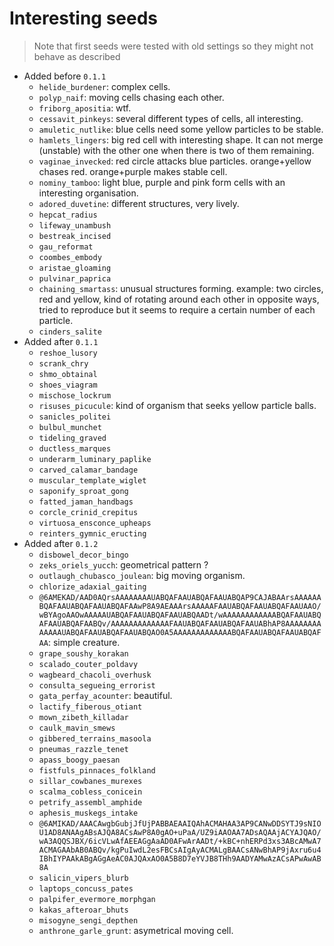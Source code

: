 # Interesting seeds

> Note that first seeds were tested with old settings so they might not behave as described

- Added before `0.1.1`
  - `helide_burdener`: complex cells.
  - `polyp_naif`: moving cells chasing each other.
  - `friborg_apositia`: wtf.
  - `cessavit_pinkeys`: several different types of cells, all interesting.
  - `amuletic_nutlike`: blue cells need some yellow particles to be stable.
  - `hamlets_lingers`: big red cell with interesting shape. It can not merge (unstable) with the other one when there is two of them remaining.
  - `vaginae_invecked`: red circle attacks blue particles. orange+yellow chases red. orange+purple makes stable cell.
  - `nominy_tamboo`: light blue, purple and pink form cells with an interesting organisation.
  - `adored_duvetine`: different structures, very lively.
  - `hepcat_radius`
  - `lifeway_unambush`
  - `bestreak_incised`
  - `gau_reformat`
  - `coombes_embody`
  - `aristae_gloaming`
  - `pulvinar_paprica`
  - `chaining_smartass`: unusual structures forming. example: two circles, red and yellow, kind of rotating around each other in opposite ways, tried to reproduce but it seems to require a certain number of each particle.
  - `cinders_salite`
- Added after `0.1.1`
  - `reshoe_lusory`
  - `scrank_chry`
  - `shmo_obtainal`
  - `shoes_viagram`
  - `mischose_lockrum`
  - `risuses_picucule`: kind of organism that seeks yellow particle balls.
  - `sanicles_politei`
  - `bulbul_munchet`
  - `tideling_graved`
  - `ductless_marques`
  - `underarm_luminary_paplike`
  - `carved_calamar_bandage`
  - `muscular_template_wiglet`
  - `saponify_sproat_gong`
  - `fatted_jaman_handbags`
  - `corcle_crinid_crepitus`
  - `virtuosa_ensconce_upheaps`
  - `reinters_gymnic_eructing`
- Added after `0.1.2`
  - `disbowel_decor_bingo`
  - `zeks_oriels_yucch`: geometrical pattern ?
  - `outlaugh_chubasco_joulean`: big moving organism.
  - `chlorize_adaxial_gaiting`
  - `@6AMEKAD/AAD0AQrsAAAAAAAAUABQAFAAUABQAFAAUABQAP9CAJABAArsAAAAAABQAFAAUABQAFAAUABQAFAAwP8A9AEAAArsAAAAAFAAUABQAFAAUABQAFAAUAAO/wBYAgoAAOwAAAAAUABQAFAAUABQAFAAUABQAADt/wAAAAAAAAAAAABQAFAAUABQAFAAUABQAFAABQv/AAAAAAAAAAAAAFAAUABQAFAAUABQAFAAUABhAP8AAAAAAAAAAAAAUABQAFAAUABQAFAAUABQAO0A5AAAAAAAAAAAAABQAFAAUABQAFAAUABQAFAA`: simple creature.
  - `grape_soushy_korakan`
  - `scalado_couter_poldavy`
  - `wagbeard_chacoli_overhusk`
  - `consulta_segueing_errorist`
  - `gata_perfay_acounter`: beautiful.
  - `lactify_fiberous_otiant`
  - `mown_zibeth_killadar`
  - `caulk_mavin_smews`
  - `gibbered_terrains_masoola`
  - `pneumas_razzle_tenet`
  - `apass_boogy_paesan`
  - `fistfuls_pinnaces_folkland`
  - `sillar_cowbanes_murexes`
  - `scalma_cobless_conicein`
  - `petrify_assembl_amphide`
  - `aphesis_muskegs_intake`
  - `@6AMIKAD/AAACAwgbGubjJfUjPABBAEAAIQAhACMAHAA3AP9CANwDDSYTJ9sNIOU1AD8ANAAgABsAJQA8ACsAwP8A0gAO+uPaA/UZ9iAAOAA7ADsAQAAjACYAJQAO/wA3AQQSJBX/6icVLwAfAEEAGgAaAD0AFwArAADt/+kBC+nhERPd3xs3ABcAMwA7ACMAGAAbAB0ABQv/kgPuIwdL2esFBCsAIgAyACMALgBAACsANwBhAP9jAxru6u4IBhIYPAAkABgAGgAeAC0AJQAxAO0A5B8D7eYVJB8THh9AADYAMwAzACsAPwAwAB8A`
  - `salicin_vipers_blurb`
  - `laptops_concuss_pates`
  - `palpifer_evermore_morphgan`
  - `kakas_afteroar_bhuts`
  - `misogyne_sengi_depthen`
  - `anthrone_garle_grunt`: asymetrical moving cell.
